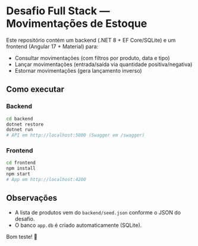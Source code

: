# Desafio Full Stack — Movimentações de Estoque

Este repositório contém um backend (.NET 8 + EF Core/SQLite) e um frontend (Angular 17 + Material) para:
- Consultar movimentações (com filtros por produto, data e tipo)
- Lançar movimentações (entrada/saída via quantidade positiva/negativa)
- Estornar movimentações (gera lançamento inverso)

## Como executar

### Backend
```bash
cd backend
dotnet restore
dotnet run
# API em http://localhost:5000 (Swagger em /swagger)
```

### Frontend
```bash
cd frontend
npm install
npm start
# App em http://localhost:4200
```

## Observações
- A lista de produtos vem do `backend/seed.json` conforme o JSON do desafio.
- O banco `app.db` é criado automaticamente (SQLite).

Bom teste! 🚀
